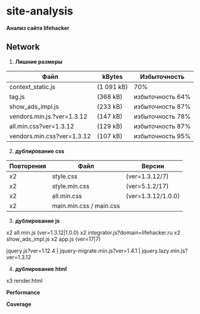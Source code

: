 # site-analysis

**Анализ сайта lifehacker**

## Network

1. **Лишние размеры**

Файл | kBytes | Избыточность
---- | ------ | ------------
context_static.js | (1 091 kB) | 70%
tag.js | (368 kB) | избыточность 64%
show_ads_impl.js | (233 kB) | избыточность 87%
vendors.min.js.?ver=1.3.12 | (147 kB) | избыточность 78%
all.min.css?ver=1.3.12 | (129 kB) | избыточность 87%
vendors.min.css?ver=1.3.12 | (107 kB) | избыточность 95%

2. **дублирование css**

Повторения | Файл | Версии
---------- | ---- | ------
x2 | style.css | (ver=1.3.12/7)
x2 | style.min.css | (ver=5.1.2/17)
x2 | all.min.css | (ver=1.3.12/1.0.0)
x2 | main.min.css / main.css | 

3. **дублирование js**

x2	all.min.js	        (ver=1.3.12|1.0.0)
x2	integrator.js?domain=lifehacker.ru
x2	show_ads_impl.js
x2	app.js		        (ver=17|7)


jquery.js?ver=1.12.4 | jquery-migrate.min.js?ver=1.4.1 | jquery.lazy.min.js?ver=1.3.12

4. **дублирование html**

x3	render.html


**Performance**

**Coverage**